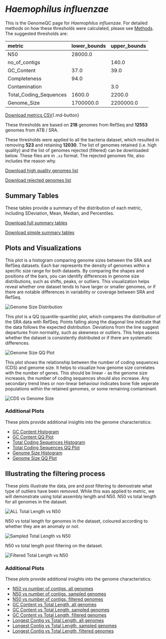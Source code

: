 # *Haemophilus influenzae*

This is the GenomeQC page for *Haemophilus influenzae*. For detailed methods on how these thresholds were calculated, please see [Methods](../../methods.md).
The suggested thresholds are: 

| metric                 | lower_bounds   | upper_bounds   |
|:-----------------------|:---------------|:---------------|
| N50                    | 28000.0        |                |
| no_of_contigs          |                | 140.0          |
| GC_Content             | 37.0           | 39.0           |
| Completeness           | 94.0           |                |
| Contamination          |                | 3.0            |
| Total_Coding_Sequences | 1600.0         | 2200.0         |
| Genome_Size            | 1700000.0      | 2200000.0      |

[Download metrics CSV](Haemophilus_influenzae_metrics.csv){.md-button}


These thresholds are based on **218** genomes from RefSeq and **12553** genomes from ATB / SRA.

These thresholds were applied to all the bacteria dataset, which resulted in removing **523** and retaining **12030**.
The list of genomes retained (i.e. high quality) and the list of genomes rejected (filtered) can be downloaded below. These files are in `.xz` format. The rejected genomes file, also includes the reason why.

[Download high quality genomes list](Haemophilus_influenzae_high_quality_genomes.csv.xz)


[Download rejected genomes list](Haemophilus_influenzae_filtered_out_genomes.csv.xz)



## Summary Tables
These tables provide a summary of the distribution of each metric, including SDeviation, Mean, Median, and Percentiles.

[Download full summary tables](summary.csv)

[Download simple summary tables](selected_summary.csv)

## Plots and Visualizations

This plot is a histogram comparing genome sizes between the SRA and RefSeq datasets. Each bar represents the density of genomes within a specific size range for both datasets. By comparing the shapes and positions of the bars, you can identify differences in genome size distributions, such as shifts, peaks, or outliers. This visualization helps reveal whether one dataset tends to have larger or smaller genomes, or if there are notable differences in variability or coverage between SRA and RefSeq.

![Genome Size Distribution](Genome_Size_refseq_histogram_kde.png)

This plot is a QQ (quantile-quantile) plot, which compares the distribution of the SRA data with RefSeq. Points falling along the diagonal line indicate that the data follows the expected distribution. Deviations from the line suggest departures from normality, such as skewness or outliers. This helps assess whether the dataset is consistently distributed or if there are systematic differences.

![Genome Size QQ Plot](Genome_Size_refseq_qqplot.png)

This plot shows the relationship between the number of coding sequences (CDS) and genome size. It helps to visualize how genome size correlates with the number of genes. This should be linear - as the genome size increases, the number of coding sequences should also increase. Any secondary trend lines or non-linear behaviour indicates bone fide seperate populations within the retained genomes, or some remaining contaminant. 

![CDS vs Genome Size](Haemophilus_influenzae_CDS_vs_Genome_Size.png)

### Additional Plots

These plots provide additional insights into the genome characteristics:

- [GC Content Histogram](GC_Content_refseq_histogram_kde.png)
- [GC Content QQ Plot](GC_Content_refseq_qqplot.png)
- [Total Coding Sequences Histogram](Total_Coding_Sequences_refseq_histogram_kde.png)
- [Total Coding Sequences QQ Plot](Total_Coding_Sequences_refseq_qqplot.png)
- [Genome Size Histogram](Genome_Size_refseq_histogram_kde.png)
- [Genome Size QQ Plot](Genome_Size_refseq_qqplot.png)
## Illustrating the filtering process
These plots illustrate the data, pre and post filtering to demostrate what type of outliers have been removed. While this was applied to metric, we will demonstrate using total assembly length and N50.
N50 vs total length for all genomes in the dataset.

![ALL Total Length vs N50](Haemophilus_influenzae_all_total_length_N50.png)

N50 vs total length for genomes in the dataset, coloured according to whether they are an anomaly or not.

![Sampled Total Length vs N50](Haemophilus_influenzae_sample_total_length_N50.png)

N50 vs total length post filtering on the dataset.

![Filtered Total Length vs N50](Haemophilus_influenzae_filt_total_length_N50.png)

### Additional Plots

These plots provide additional insights into the genome characteristics:

- [N50 vs number of contigs, all genomes](Haemophilus_influenzae_all_N50_number.png)
- [N50 vs number of contigs, sampled genomes](Haemophilus_influenzae_sample_N50_number.png)
- [N50 vs number of contigs, filtered genomes](Haemophilus_influenzae_filt_N50_number.png)
- [GC Content vs Total Length, all genomes](Haemophilus_influenzae_all_total_length_GC_Content.png)
- [GC Content vs Total Length, sampled genomes](Haemophilus_influenzae_sample_total_length_GC_Content.png)
- [GC Content vs Total Length, filtered genomes](Haemophilus_influenzae_filt_total_length_GC_Content.png)
- [Longest Contig vs Total Length, all genomes](Haemophilus_influenzae_all_total_length_longest.png)
- [Longest Contig vs Total Length, sampled genomes](Haemophilus_influenzae_sample_total_length_longest.png)
- [Longest Contig vs Total Length, filtered genomes](Haemophilus_influenzae_filt_total_length_longest.png)
